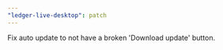 ```yaml
---
"ledger-live-desktop": patch
---
```


Fix auto update to not have a broken 'Download update' button.

